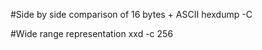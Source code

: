 #Side by side comparison of 16 bytes + ASCII 
hexdump -C <FILENAME>

#Wide range representation
xxd -c 256 <FILENAME>
